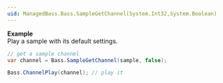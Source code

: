 ```yaml
---
uid: ManagedBass.Bass.SampleGetChannel(System.Int32,System.Boolean)
---
```


**Example**  
Play a sample with its default settings.

```csharp
// get a sample channel
var channel = Bass.SampleGetChannel(sample, false);

Bass.ChannelPlay(channel); // play it
```